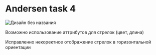 <h1>Andersen task 4</h1>

![Дизайн без названия](https://user-images.githubusercontent.com/85056996/163173189-0abf3733-7e4f-4230-b4c4-981204d1c1fd.jpg)

<p>Возможно использование аттрибутов для стрелок (цвет, длина)</p>
<p>Исправленно некоректное отображение стрелок в горизонтальной ориентации</p>
